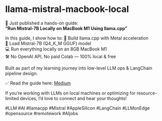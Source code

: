 # llama-mistral-macbook-local

🚀 Just published a hands-on guide:  
**“Run Mistral-7B Locally on MacBook M1 Using llama.cpp”**

In this guide, I show how to:
🔧 Build llama.cpp with Metal acceleration  
🧠 Load Mistral-7B (Q4_K_M GGUF) model  
💻 Run everything locally on an 8GB MacBook M1  
🛠️ No OpenAI API, No paid Colab — 100% local & free

Built as part of my learning journey into low-level LLM ops & LangChain pipeline design.

✅ Read the guide here: [Medium](https://medium.com/@santhoshnumber1/how-to-run-mistral-7b-llm-locally-on-mac-with-metal-using-llama-cpp-c24e0316741d)  

If you’re working with LLMs on local machines or optimizing for resource-limited devices, I’d love to connect and hear your thoughts!

#LLM #AI #llamacpp #Mistral #AppleSilicon #LangChain #LLMonEdge #opensource #remotework #AIjobs
